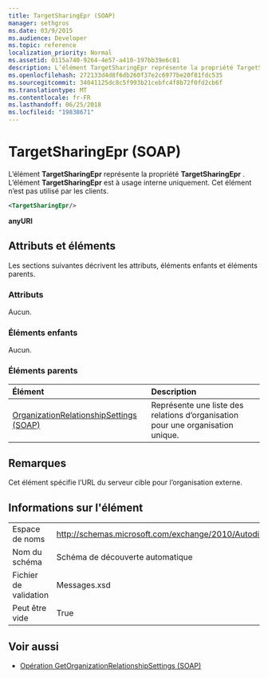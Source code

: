 ```yaml
---
title: TargetSharingEpr (SOAP)
manager: sethgros
ms.date: 03/9/2015
ms.audience: Developer
ms.topic: reference
localization_priority: Normal
ms.assetid: 0115a740-9264-4e57-a410-197bb39e6c81
description: L’élément TargetSharingEpr représente la propriété TargetSharingEpr. L’élément TargetSharingEpr est à usage interne uniquement.
ms.openlocfilehash: 272133d4d8f6db260f37e2c6977be20f81fdc535
ms.sourcegitcommit: 34041125dc8c5f993b21cebfc4f8b72f0fd2cb6f
ms.translationtype: MT
ms.contentlocale: fr-FR
ms.lasthandoff: 06/25/2018
ms.locfileid: "19838671"
---
```

# <a name="targetsharingepr-soap"></a>TargetSharingEpr (SOAP)
 
L’élément **TargetSharingEpr** représente la propriété **TargetSharingEpr** . L’élément **TargetSharingEpr** est à usage interne uniquement. Cet élément n’est pas utilisé par les clients. 
  
```XML
<TargetSharingEpr/>
```

**anyURI**

## <a name="attributes-and-elements"></a>Attributs et éléments

Les sections suivantes décrivent les attributs, éléments enfants et éléments parents.
  
### <a name="attributes"></a>Attributs

Aucun.
  
### <a name="child-elements"></a>Éléments enfants

Aucun.
  
### <a name="parent-elements"></a>Éléments parents

|**Élément**|**Description**|
|:-----|:-----|
|[OrganizationRelationshipSettings (SOAP)](organizationrelationshipsettings-soap.md) <br/> |Représente une liste des relations d’organisation pour une organisation unique.  <br/> |
   
## <a name="remarks"></a>Remarques

Cet élément spécifie l’URL du serveur cible pour l’organisation externe. 
  
## <a name="element-information"></a>Informations sur l'élément

|||
|:-----|:-----|
|Espace de noms  <br/> |http://schemas.microsoft.com/exchange/2010/Autodiscover  <br/> |
|Nom du schéma  <br/> |Schéma de découverte automatique  <br/> |
|Fichier de validation  <br/> |Messages.xsd  <br/> |
|Peut être vide  <br/> |True  <br/> |
   
## <a name="see-also"></a>Voir aussi

- [Opération GetOrganizationRelationshipSettings (SOAP)](getorganizationrelationshipsettings-operation-soap.md)

